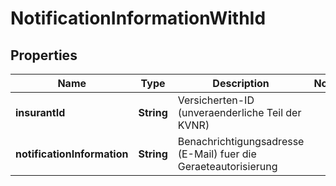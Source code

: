 

# NotificationInformationWithId

## Properties

Name | Type | Description | Notes
------------ | ------------- | ------------- | -------------
**insurantId** | **String** | Versicherten-ID (unveraenderliche Teil der KVNR) | 
**notificationInformation** | **String** | Benachrichtigungsadresse (E-Mail) fuer die Geraeteautorisierung | 



